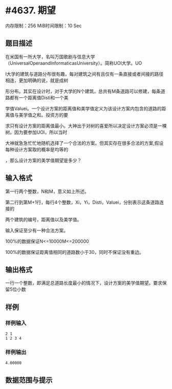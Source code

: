 # #4637. 期望

内存限制：256 MiB时间限制：10 Sec

## 题目描述

在米国有一所大学，名叫万国歌剧与信息大学（UniversalOperaandInformaticasUniversity）。简称UOI大学。UO

I大学的建筑与道路分布很有趣，每对建筑之间有且仅有一条直接或者间接的路径相连，更加明确的说，就是成树

形分布。其实在设计时，对于大学的N个建筑，总共有M条道路可以修建，每条道路都有一个距离值Disti和一个美

学值Valuei。一个设计方案的距离值和美学值定义为该设计方案内包含的道路的距离值与美学值之和。投资方的要

求只有设计方案的距离值最小。大神出于对树的喜爱所以决定设计方案必须是一棵树。因为要参加UOI，所以当时

大神就急急忙忙地随机选择了一个合法的方案。但其实存在很多合法的方案,假设每种设计方案取的概率是均等的

，那么设计方案的美学值期望是多少？

## 输入格式

第一行两个整数，N和M，意义如上所述。

第二行到第M+1行，每行4个整数，Xi，Yi，Disti，Valuei，分别表示这条道路连接的

两个建筑的编号，距离值以及美学值。

输入保证至少有一种合法方案。

100%的数据保证N<=10000M<=200000

100%的数据保证距离值相同的道路数小于30，同时不保证没有重边。

## 输出格式

 一行一个整数，即满足总道路长度最小的情况下，设计方案的美学值期望。要求保留5位小数

## 样例

### 样例输入

    
    2 1
    1 2 3 4
    

### 样例输出

    
    4.00000
    

## 数据范围与提示

